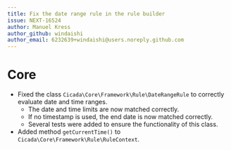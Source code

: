 ```yaml
---
title: Fix the date range rule in the rule builder
issue: NEXT-16524
author: Manuel Kress
author_github: windaishi
author_email: 6232639+windaishi@users.noreply.github.com
---
```

# Core
* Fixed the class `Cicada\Core\Framework\Rule\DateRangeRule` to correctly evaluate date and time ranges.
    * The date and time limits are now matched correctly.
    * If no timestamp is used, the end date is now matched correctly.
    * Several tests were added to ensure the functionality of this class.
* Added method `getCurrentTime()` to `Cicada\Core\Framework\Rule\RuleContext`.
